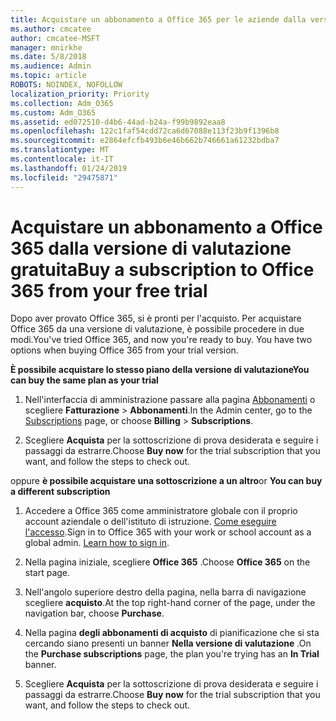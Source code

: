 ```yaml
---
title: Acquistare un abbonamento a Office 365 per le aziende dalla versione di valutazione gratuita
ms.author: cmcatee
author: cmcatee-MSFT
manager: mnirkhe
ms.date: 5/8/2018
ms.audience: Admin
ms.topic: article
ROBOTS: NOINDEX, NOFOLLOW
localization_priority: Priority
ms.collection: Adm_O365
ms.custom: Adm_O365
ms.assetid: ed072510-d4b6-44ad-b24a-f99b9892eaa8
ms.openlocfilehash: 122c1faf54cdd72ca6d67088e113f23b9f1396b8
ms.sourcegitcommit: e2864efcfb493b6e46b662b746661a61232bdba7
ms.translationtype: MT
ms.contentlocale: it-IT
ms.lasthandoff: 01/24/2019
ms.locfileid: "29475871"
---
```

# <a name="buy-a-subscription-to-office-365-from-your-free-trial"></a><span data-ttu-id="0fc26-102">Acquistare un abbonamento a Office 365 dalla versione di valutazione gratuita</span><span class="sxs-lookup"><span data-stu-id="0fc26-102">Buy a subscription to Office 365 from your free trial</span></span>

<span data-ttu-id="0fc26-p101">Dopo aver provato Office 365, si è pronti per l'acquisto. Per acquistare Office 365 da una versione di valutazione, è possibile procedere in due modi.</span><span class="sxs-lookup"><span data-stu-id="0fc26-p101">You've tried Office 365, and now you're ready to buy. You have two options when buying Office 365 from your trial version.</span></span>
  
 <span data-ttu-id="0fc26-105">**È possibile acquistare lo stesso piano della versione di valutazione**</span><span class="sxs-lookup"><span data-stu-id="0fc26-105">**You can buy the same plan as your trial**</span></span>
  
1. <span data-ttu-id="0fc26-106">Nell'interfaccia di amministrazione passare alla pagina [Abbonamenti](https://go.microsoft.com/fwlink/p/?linkid=842054) o scegliere **Fatturazione** \> **Abbonamenti**.</span><span class="sxs-lookup"><span data-stu-id="0fc26-106">In the Admin center, go to the [Subscriptions](https://go.microsoft.com/fwlink/p/?linkid=842054) page, or choose **Billing** \> **Subscriptions**.</span></span>
    
2. <span data-ttu-id="0fc26-107">Scegliere **Acquista** per la sottoscrizione di prova desiderata e seguire i passaggi da estrarre.</span><span class="sxs-lookup"><span data-stu-id="0fc26-107">Choose **Buy now** for the trial subscription that you want, and follow the steps to check out.</span></span> 
    
<span data-ttu-id="0fc26-108">oppure **è possibile acquistare una sottoscrizione a un altro**</span><span class="sxs-lookup"><span data-stu-id="0fc26-108">or **You can buy a different subscription**</span></span>
  
1. <span data-ttu-id="0fc26-109">Accedere a Office 365 come amministratore globale con il proprio account aziendale o dell'istituto di istruzione. [Come eseguire l'accesso](https://support.office.com/article/e9eb7d51-5430-4929-91ab-6157c5a050b4).</span><span class="sxs-lookup"><span data-stu-id="0fc26-109">Sign in to Office 365 with your work or school account as a global admin. [Learn how to sign in](https://support.office.com/article/e9eb7d51-5430-4929-91ab-6157c5a050b4).</span></span>
    
2. <span data-ttu-id="0fc26-110">Nella pagina iniziale, scegliere **Office 365** .</span><span class="sxs-lookup"><span data-stu-id="0fc26-110">Choose **Office 365** on the start page.</span></span> 
    
3. <span data-ttu-id="0fc26-111">Nell'angolo superiore destro della pagina, nella barra di navigazione scegliere **acquisto**.</span><span class="sxs-lookup"><span data-stu-id="0fc26-111">At the top right-hand corner of the page, under the navigation bar, choose **Purchase**.</span></span>
    
4. <span data-ttu-id="0fc26-112">Nella pagina **degli abbonamenti di acquisto** di pianificazione che si sta cercando siano presenti un banner **Nella versione di valutazione** .</span><span class="sxs-lookup"><span data-stu-id="0fc26-112">On the **Purchase subscriptions** page, the plan you're trying has an **In Trial** banner.</span></span> 
    
5. <span data-ttu-id="0fc26-113">Scegliere **Acquista** per la sottoscrizione di prova desiderata e seguire i passaggi da estrarre.</span><span class="sxs-lookup"><span data-stu-id="0fc26-113">Choose **Buy now** for the trial subscription that you want, and follow the steps to check out.</span></span> 
    

